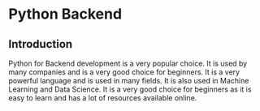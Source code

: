 # Python Backend

## Introduction

Python for Backend development is a very popular choice.
It is used by many companies and is a very good choice for beginners.
It is a very powerful language and is used in many fields.
It is also used in Machine Learning and Data Science.
It is a very good choice for beginners as it is easy to learn and
has a lot of resources available online.
